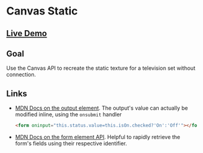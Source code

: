 # Canvas Static

## [Live Demo](https://codepen.io/borntofrappe/full/jOPqMyV)

## Goal

Use the Canvas API to recreate the static texture for a television set without connection.

## Links

- [MDN Docs on the output element](https://developer.mozilla.org/en-US/docs/Web/HTML/Element/output). The output's value can actually be modified inline, using the `onsubmit` handler

  ```html
  <form oninput="this.status.value=this.isOn.checked?'On':'Off'"></form>
  ```

- [MDN Docs on the form element API](https://developer.mozilla.org/en-US/docs/Web/API/HTMLFormElement/elements). Helpful to rapidly retrieve the form's fields using their respective identifier.
